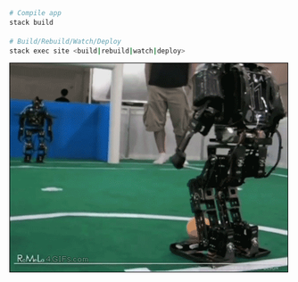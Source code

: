 ```bash
# Compile app
stack build

# Build/Rebuild/Watch/Deploy
stack exec site <build|rebuild|watch|deploy>
```

![Computers in a nutshell](/static/img/robotfail.gif)

